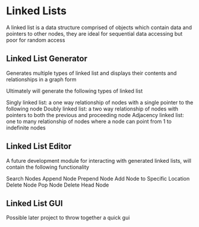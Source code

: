 # Linked Lists
A linked list is a data structure comprised of objects which contain data and pointers to other nodes, they are ideal for sequential data accessing but poor for random access


## Linked List Generator
Generates multiple types of linked list and displays their contents and relationships in a graph form 

Ultimately will generate the following types of linked list

Singly linked list: a one way relationship of nodes with a single pointer to the following node 
Doubly linked list: a two way relationship of nodes with pointers to both the previous and proceeding node
Adjacency linked list: one to many relationship of nodes where a node can point from 1 to indefinite nodes

## Linked List Editor
A future development module for interacting with generated linked lists, will contain the following functionality

Search Nodes
Append Node
Prepend Node
Add Node to Specific Location
Delete Node
Pop Node
Delete Head Node

## Linked List GUI

Possible later project to throw together a quick gui 
